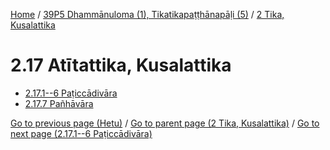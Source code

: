 
[Home](/) / [39P5 Dhammānuloma (1), Tikatikapaṭṭhānapāḷi (5)](...md) / [2 Tika, Kusalattika](../39P5/2.md)

# 2.17 Atītattika, Kusalattika

* [2.17.1--6 Paṭiccādivāra](2.17/2.17.1--6.md)
* [2.17.7 Pañhāvāra](2.17/2.17.7.md)

[Go to previous page (Hetu)](2.16/2.16.7/Hetu.md) / [Go to parent page (2 Tika, Kusalattika)](../39P5/2.md) / [Go to next page (2.17.1--6 Paṭiccādivāra)](2.17/2.17.1--6.md)


